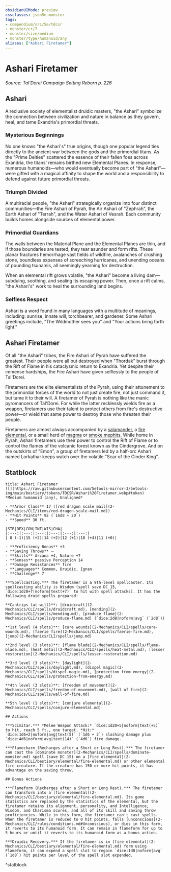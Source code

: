 ```yaml
---
obsidianUIMode: preview
cssclasses: json5e-monster
tags:
- compendium/src/5e/tdcsr
- monster/cr/7
- monster/size/medium
- monster/type/humanoid/any
aliases: ["Ashari Firetamer"]
---
```

# Ashari Firetamer
*Source: Tal'Dorei Campaign Setting Reborn p. 226*  

## Ashari

A reclusive society of elementalist druidic masters, "the Ashari" symbolize the connection between civilization and nature in balance as they govern, heal, and tame Exandria's primordial threats.

### Mysterious Beginnings

No one knows "the Ashari's" true origins, though one popular legend ties directly to the ancient war between the gods and the primordial titans. As the "Prime Deities" scattered the essence of their fallen foes across Exandria, the titans' remains birthed new Elemental Planes. In response, numerous humanoids—who would eventually become part of "the Ashari"—were gifted with a magical affinity to shape the world and a responsibility to defend against future primordial threats.

### Triumph Divided

A multiracial people, "the Ashari" strategically organize into four distinct communities—the Fire Ashari of Pyrah, the Air Ashari of "Zephrah", the Earth Ashari of "Terrah", and the Water Ashari of Vesrah. Each community builds homes alongside sources of elemental power.

### Primordial Guardians

The walls between the Material Plane and the Elemental Planes are thin, and if those boundaries are tested, they tear asunder and form rifts. These planar fractures hemorrhage vast fields of wildfire, avalanches of crushing stone, boundless expanses of screeching hurricanes, and unending oceans of pounding tsunamis, all seemingly yearning for destruction.

When an elemental rift grows volatile, "the Ashari" become a living dam—subduing, soothing, and sealing its escaping power. Then, once a rift calms, "the Ashari's" work to heal the surrounding land begins.

### Selfless Respect

Ashari is a word found in many languages with a multitude of meanings, including: sunrise, innate will, torchbearer, and gardener. Some Ashari greetings include, "The Wildmother sees you" and "Your actions bring forth light."

## Ashari Firetamer

Of all "the Ashari" tribes, the Fire Ashari of Pyrah have suffered the greatest. Their people were all but destroyed when "Thordak" burst through the Rift of Flame in his cataclysmic return to Exandria. Yet despite their immense hardships, the Fire Ashari have given selflessly to the people of Tal'Dorei.

Firetamers are the elite elementalists of the Pyrah, using their attunement to the primordial forces of the world to not just create fire, not just command it, but tame it to their will. A firetamer of Pyrah is nothing like the manic pyromancers of Tal'Dorei. For while the latter recklessly wields fire as a weapon, firetamers use their talent to protect others from fire's destructive power—or wield that same power to destroy those who threaten their people.

Firetamers are almost always accompanied by a [salamander](2-Mechanics/CLI/bestiary/elemental/salamander.md), a [fire elemental](2-Mechanics/CLI/bestiary/elemental/fire-elemental.md), or a small herd of [magma](2-Mechanics/CLI/bestiary/elemental/magma-mephit.md) or [smoke mephits](2-Mechanics/CLI/bestiary/elemental/smoke-mephit.md). While home in Pyrah, Ashari firetamers use their power to control the Rift of Flame or to control the flames of the volcanic forest known as the Cindergrove. And on the outskirts of "Emon", a group of firetamers led by a half-orc Ashari named Lorkathar keeps watch over the volatile "Scar of the Cinder King".

## Statblock

```ad-statblock
title: Ashari Firetamer
![](https://raw.githubusercontent.com/5etools-mirror-3/5etools-img/main/bestiary/tokens/TDCSR/Ashari%20Firetamer.webp#token)
*Medium humanoid (any), Unaligned*

- **Armor Class** 17 ([red dragon scale mail](2-Mechanics/CLI/items/red-dragon-scale-mail.md))
- **Hit Points** 92 (`16d8 + 20`)
- **Speed** 30 ft.

|STR|DEX|CON|INT|WIS|CHA|
|:---:|:---:|:---:|:---:|:---:|:---:|
| 8 (-1)|15 (+2)|14 (+2)|12 (+1)|18 (+4)|11 (+0)|

- **Proficiency Bonus** +3
- **Saving Throws** ⏤
- **Skills** Arcana +4, Nature +7
- **Senses** passive Perception 14
- **Damage Resistances** fire
- **Languages** Common, Druidic, Ignan
- **Challenge** 7

***Spellcasting.*** The firetamer is a 9th-level spellcaster. Its spellcasting ability is Wisdom (spell save DC 15, `dice:1d20+7|noform|text(+7)` to hit with spell attacks). It has the following druid spells prepared:

**Cantrips (at will)**: [druidcraft](2-Mechanics/CLI/spells/druidcraft.md), [mending](2-Mechanics/CLI/spells/mending.md), [produce flame](2-Mechanics/CLI/spells/produce-flame.md) (`dice:2d8|noform|avg` (`2d8`))

**1st level (4 slots)**: [cure wounds](2-Mechanics/CLI/spells/cure-wounds.md), [faerie fire](2-Mechanics/CLI/spells/faerie-fire.md), [jump](2-Mechanics/CLI/spells/jump.md)

**2nd level (3 slots)**: [flame blade](2-Mechanics/CLI/spells/flame-blade.md), [heat metal](2-Mechanics/CLI/spells/heat-metal.md), [lesser restoration](2-Mechanics/CLI/spells/lesser-restoration.md)

**3rd level (3 slots)**: [daylight](2-Mechanics/CLI/spells/daylight.md), [dispel magic](2-Mechanics/CLI/spells/dispel-magic.md), [protection from energy](2-Mechanics/CLI/spells/protection-from-energy.md)

**4th level (3 slots)**: [freedom of movement](2-Mechanics/CLI/spells/freedom-of-movement.md), [wall of fire](2-Mechanics/CLI/spells/wall-of-fire.md)

**5th level (1 slots)**: [conjure elemental](2-Mechanics/CLI/spells/conjure-elemental.md)

## Actions

***Scimitar.*** *Melee Weapon Attack:* `dice:1d20+5|noform|text(+5)` to hit, reach 5 ft., one target. *Hit:* `dice:1d6+2|noform|avg|text(5)` (`1d6 + 2`) slashing damage plus `dice:4d6|noform|avg|text(14)` (`4d6`) fire damage.

***Flamecharm (Recharges after a Short or Long Rest).*** The firetamer can cast the [dominate monster](2-Mechanics/CLI/spells/dominate-monster.md) spell (save DC 15) on a [fire elemental](2-Mechanics/CLI/bestiary/elemental/fire-elemental.md) or other elemental fire creature. If the creature has 150 or more hit points, it has advantage on the saving throw.

## Bonus Actions

***Flameform (Recharges after a Short or Long Rest).*** The firetamer can transform into a [fire elemental](2-Mechanics/CLI/bestiary/elemental/fire-elemental.md). Its game statistics are replaced by the statistics of the elemental, but the firetamer retains its alignment, personality, and Intelligence, Wisdom, and Charisma scores, and all of its skill and saving throw proficiencies. While in this form, the firetamer can't cast spells. When the firetamer is reduced to 0 hit points, falls [unconscious](2-Mechanics/CLI/rules/conditions.md#Unconscious), or dies in this form, it reverts to its humanoid form. It can remain in flameform for up to 5 hours or until it reverts to its humanoid form as a bonus action.

***Druidic Recovery.*** If the firetamer is in [fire elemental](2-Mechanics/CLI/bestiary/elemental/fire-elemental.md) form using Flameform, it can expend a spell slot to regain `dice:1d8|noform|avg` (`1d8`) hit points per level of the spell slot expended.
```
^statblock